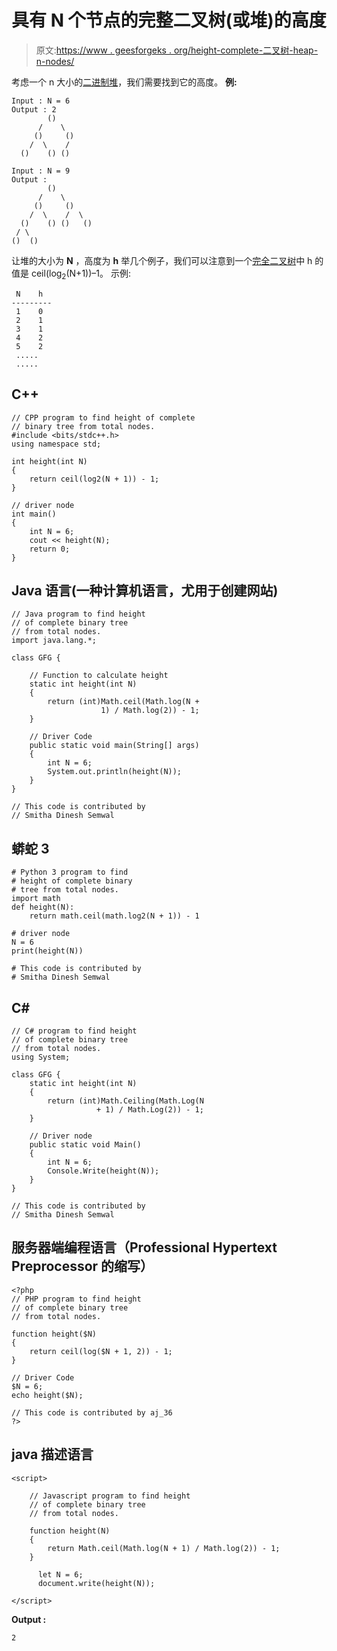 # 具有 N 个节点的完整二叉树(或堆)的高度

> 原文:[https://www . geesforgeks . org/height-complete-二叉树-heap-n-nodes/](https://www.geeksforgeeks.org/height-complete-binary-tree-heap-n-nodes/)

考虑一个 n 大小的[二进制堆](https://www.geeksforgeeks.org/binary-heap/)，我们需要找到它的高度。
**例:**

```
Input : N = 6
Output : 2
        ()
      /    \
     ()     ()
    /  \    /
  ()    () ()

Input : N = 9
Output :
        ()
      /    \
     ()     ()
    /  \    /  \
  ()    () ()   ()
 / \
()  ()
```

让堆的大小为 **N** ，高度为 **h**
举几个例子，我们可以注意到一个[完全二叉树](https://www.geeksforgeeks.org/binary-tree-set-3-types-of-binary-tree/)中 h 的值是 ceil(log<sub>2</sub>(N+1))–1。
示例:

```
 N    h
---------
 1    0
 2    1
 3    1
 4    2
 5    2
 .....
 .....
```

## C++

```
// CPP program to find height of complete
// binary tree from total nodes.
#include <bits/stdc++.h>
using namespace std;

int height(int N)
{
    return ceil(log2(N + 1)) - 1;
}

// driver node
int main()
{
    int N = 6;
    cout << height(N);
    return 0;
}
```

## Java 语言(一种计算机语言，尤用于创建网站)

```
// Java program to find height
// of complete binary tree
// from total nodes.
import java.lang.*;

class GFG {

    // Function to calculate height
    static int height(int N)
    {
        return (int)Math.ceil(Math.log(N +
                    1) / Math.log(2)) - 1;
    }

    // Driver Code
    public static void main(String[] args)
    {
        int N = 6;
        System.out.println(height(N));
    }
}

// This code is contributed by
// Smitha Dinesh Semwal
```

## 蟒蛇 3

```
# Python 3 program to find
# height of complete binary
# tree from total nodes.
import math
def height(N):
    return math.ceil(math.log2(N + 1)) - 1

# driver node
N = 6
print(height(N))

# This code is contributed by
# Smitha Dinesh Semwal
```

## C#

```
// C# program to find height
// of complete binary tree
// from total nodes.
using System;

class GFG {
    static int height(int N)
    {
        return (int)Math.Ceiling(Math.Log(N
                   + 1) / Math.Log(2)) - 1;
    }

    // Driver node
    public static void Main()
    {
        int N = 6;
        Console.Write(height(N));
    }
}

// This code is contributed by
// Smitha Dinesh Semwal
```

## 服务器端编程语言（Professional Hypertext Preprocessor 的缩写）

```
<?php
// PHP program to find height
// of complete binary tree
// from total nodes.

function height($N)
{
    return ceil(log($N + 1, 2)) - 1;
}

// Driver Code
$N = 6;
echo height($N);

// This code is contributed by aj_36
?>
```

## java 描述语言

```
<script>

    // Javascript program to find height
    // of complete binary tree
    // from total nodes.

    function height(N)
    {
        return Math.ceil(Math.log(N + 1) / Math.log(2)) - 1;
    }

      let N = 6;
      document.write(height(N));

</script>
```

**Output :** 

```
2
```